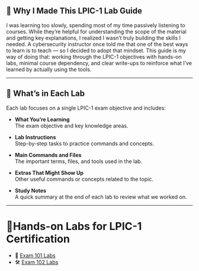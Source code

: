 ## 🧠 Why I Made This LPIC-1 Lab Guide

I was learning too slowly, spending most of my time passively listening to courses. While they’re helpful for understanding the scope of the material and getting key explanations, I realized I wasn’t truly building the skills I needed. A cybersecurity instructor once told me that one of the best ways to learn is to teach — so I decided to adopt that mindset. This guide is my way of doing that: working through the LPIC-1 objectives with hands-on labs, minimal course dependency, and clear write-ups to reinforce what I’ve learned by actually using the tools.

---

## 🧪 What’s in Each Lab

Each lab focuses on a single LPIC-1 exam objective and includes:

- **What You’re Learning**  
  The exam objective and key knowledge areas.

- **Lab Instructions**  
  Step-by-step tasks to practice commands and concepts.

- **Main Commands and Files**  
  The important terms, files, and tools used in the lab.

- **Extras That Might Show Up**  
  Other useful commands or concepts related to the topic.

- **Study Notes**  
  A quick summary at the end of each lab to review what we worked on.
***
  # 🧪Hands-on Labs for LPIC-1 Certification

- 🔧 [Exam 101 Labs](https://github.com/Jose01000111/LPIC-1-101-lab-study-guide.git)
- 🛠️ [Exam 102 Labs](https://github.com/Jose01000111/LPIC-1-102-lab-study-guide.git)

